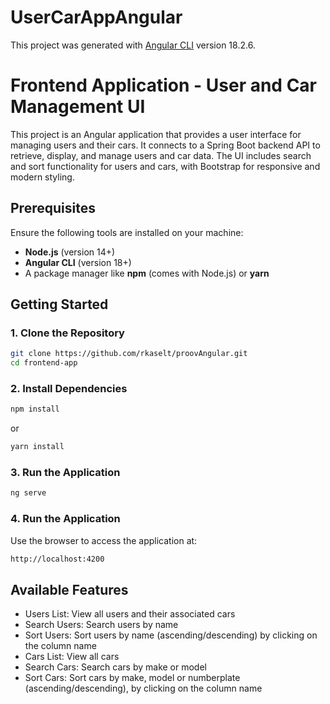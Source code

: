 # UserCarAppAngular

This project was generated with [Angular CLI](https://github.com/angular/angular-cli) version 18.2.6.

# Frontend Application - User and Car Management UI

This project is an Angular application that provides a user interface for managing users and their cars. It connects to a Spring Boot backend API to retrieve, display, and manage users and car data. The UI includes search and sort functionality for users and cars, with Bootstrap for responsive and modern styling.

## Prerequisites

Ensure the following tools are installed on your machine:

- **Node.js** (version 14+)
- **Angular CLI** (version 18+)
- A package manager like **npm** (comes with Node.js) or **yarn**

## Getting Started

### 1. Clone the Repository

```bash
git clone https://github.com/rkaselt/proovAngular.git
cd frontend-app
```

### 2. Install Dependencies

```bash
npm install
```

or

```bash
yarn install
```

### 3. Run the Application

```bash
ng serve
```

### 4. Run the Application
Use the browser to access the application at:
```bash
http://localhost:4200
```

## Available Features
- Users List: View all users and their associated cars
- Search Users: Search users by name
- Sort Users: Sort users by name (ascending/descending) by clicking on the column name
- Cars List: View all cars
- Search Cars: Search cars by make or model
- Sort Cars: Sort cars by make, model or numberplate (ascending/descending), by clicking on the column name
